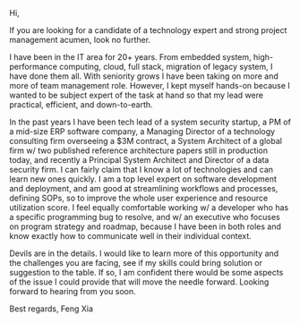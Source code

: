 Hi,

If you are looking for a candidate of a technology expert and strong
project management acumen, look no further.

I have been in the IT area for 20+ years. From embedded system,
high-performance computing, cloud, full stack, migration of legacy
system, I have done them all. With seniority grows I have been taking
on more and more of team management role. However, I kept myself
hands-on because I wanted to be subject expert of the task at hand so
that my lead were practical, efficient, and down-to-earth.

In the past years I have been tech lead of a system security startup,
a PM of a mid-size ERP software company, a Managing Director of a
technology consulting firm overseeing a $3M contract, a System
Architect of a global firm w/ two published reference architecture
papers still in production today, and recently a Principal System
Architect and Director of a data security firm. I can fairly claim
that I know a lot of technologies and can learn new ones quickly. I am
a top level expert on software development and deployment, and am good
at streamlining workflows and processes, defining SOPs, so to improve
the whole user experience and resource utilization score. I feel
equally comfortable working w/ a developer who has a specific
programming bug to resolve, and w/ an executive who focuses on program
strategy and roadmap, because I have been in both roles and know
exactly how to communicate well in their individual context.

Devils are in the details. I would like to learn more of this
opportunity and the challenges you are facing, see if my skills could
bring solution or suggestion to the table. If so, I am confident there
would be some aspects of the issue I could provide that will move the
needle forward. Looking forward to hearing from you soon.

Best regards,
Feng Xia
